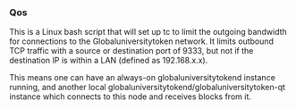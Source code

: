 ### Qos ###

This is a Linux bash script that will set up tc to limit the outgoing bandwidth for connections to the Globaluniversitytoken network. It limits outbound TCP traffic with a source or destination port of 9333, but not if the destination IP is within a LAN (defined as 192.168.x.x).

This means one can have an always-on globaluniversitytokend instance running, and another local globaluniversitytokend/globaluniversitytoken-qt instance which connects to this node and receives blocks from it.
